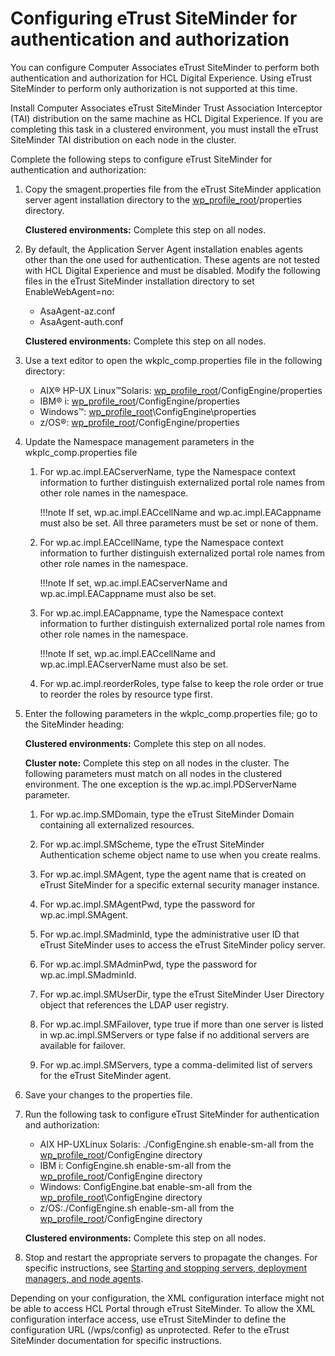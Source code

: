 # Configuring eTrust SiteMinder for authentication and authorization

You can configure Computer Associates eTrust SiteMinder to perform both authentication and authorization for HCL Digital Experience. Using eTrust SiteMinder to perform only authorization is not supported at this time.

Install Computer Associates eTrust SiteMinder Trust Association Interceptor \(TAI\) distribution on the same machine as HCL Digital Experience. If you are completing this task in a clustered environment, you must install the eTrust SiteMinder TAI distribution on each node in the cluster.

Complete the following steps to configure eTrust SiteMinder for authentication and authorization:

1.  Copy the smagent.properties file from the eTrust SiteMinder application server agent installation directory to the [wp\_profile\_root](../../../../../../../guide_me/wpsdirstr.md#wp_profile_rootwp)/properties directory.

    **Clustered environments:** Complete this step on all nodes.

2.  By default, the Application Server Agent installation enables agents other than the one used for authentication. These agents are not tested with HCL Digital Experience and must be disabled. Modify the following files in the eTrust SiteMinder installation directory to set EnableWebAgent=no:

    -   AsaAgent-az.conf
    -   AsaAgent-auth.conf

    **Clustered environments:** Complete this step on all nodes.

3.  Use a text editor to open the wkplc\_comp.properties file in the following directory:

    -   AIX® HP-UX Linux™Solaris: [wp\_profile\_root](../../../../../../../guide_me/wpsdirstr.md#wp_profile_rootwp)/ConfigEngine/properties
    -   IBM® i: [wp\_profile\_root](../../../../../../../guide_me/wpsdirstr.md#wp_profile_rootwp)/ConfigEngine/properties
    -   Windows™: [wp\_profile\_root](../../../../../../../guide_me/wpsdirstr.md#wp_profile_rootwp)\\ConfigEngine\\properties
    -   z/OS®: [wp\_profile\_root](../../../../../../../guide_me/wpsdirstr.md#wp_profile_rootwp)/ConfigEngine/properties

4.  Update the Namespace management parameters in the wkplc\_comp.properties file

    1.  For wp.ac.impl.EACserverName, type the Namespace context information to further distinguish externalized portal role names from other role names in the namespace.

        !!!note
            If set, wp.ac.impl.EACcellName and wp.ac.impl.EACappname must also be set. All three parameters must be set or none of them.

    2.  For wp.ac.impl.EACcellName, type the Namespace context information to further distinguish externalized portal role names from other role names in the namespace.

        !!!note
            If set, wp.ac.impl.EACserverName and wp.ac.impl.EACappname must also be set.

    3.  For wp.ac.impl.EACappname, type the Namespace context information to further distinguish externalized portal role names from other role names in the namespace.

        !!!note
            If set, wp.ac.impl.EACcellName and wp.ac.impl.EACserverName must also be set.

    4.  For wp.ac.impl.reorderRoles, type false to keep the role order or true to reorder the roles by resource type first.

5.  Enter the following parameters in the wkplc\_comp.properties file; go to the SiteMinder heading:

    **Clustered environments:** Complete this step on all nodes.

    **Cluster note:** Complete this step on all nodes in the cluster. The following parameters must match on all nodes in the clustered environment. The one exception is the wp.ac.impl.PDServerName parameter.

    1.  For wp.ac.imp.SMDomain, type the eTrust SiteMinder Domain containing all externalized resources.

    2.  For wp.ac.impl.SMScheme, type the eTrust SiteMinder Authentication scheme object name to use when you create realms.

    3.  For wp.ac.impl.SMAgent, type the agent name that is created on eTrust SiteMinder for a specific external security manager instance.

    4.  For wp.ac.impl.SMAgentPwd, type the password for wp.ac.impl.SMAgent.

    5.  For wp.ac.impl.SMadminId, type the administrative user ID that eTrust SiteMinder uses to access the eTrust SiteMinder policy server.

    6.  For wp.ac.impl.SMAdminPwd, type the password for wp.ac.impl.SMadminId.

    7.  For wp.ac.impl.SMUserDir, type the eTrust SiteMinder User Directory object that references the LDAP user registry.

    8.  For wp.ac.impl.SMFailover, type true if more than one server is listed in wp.ac.impl.SMServers or type false if no additional servers are available for failover.

    9.  For wp.ac.impl.SMServers, type a comma-delimited list of servers for the eTrust SiteMinder agent.

6.  Save your changes to the properties file.

7.  Run the following task to configure eTrust SiteMinder for authentication and authorization:

    -   AIX HP-UXLinux Solaris: ./ConfigEngine.sh enable-sm-all from the [wp\_profile\_root](../../../../../../../guide_me/wpsdirstr.md#wp_profile_rootwp)/ConfigEngine directory
    -   IBM i: ConfigEngine.sh enable-sm-all from the [wp\_profile\_root](../../../../../../../guide_me/wpsdirstr.md#wp_profile_rootwp)/ConfigEngine directory
    -   Windows: ConfigEngine.bat enable-sm-all from the [wp\_profile\_root](../../../../../../../guide_me/wpsdirstr.md#wp_profile_rootwp)\\ConfigEngine directory
    -   z/OS:./ConfigEngine.sh enable-sm-all from the [wp\_profile\_root](../../../../../../../guide_me/wpsdirstr.md#wp_profile_rootwp)/ConfigEngine directory

    **Clustered environments:** Complete this step on all nodes.

8.  Stop and restart the appropriate servers to propagate the changes. For specific instructions, see [Starting and stopping servers, deployment managers, and node agents](../../../../../stopstart.md).



Depending on your configuration, the XML configuration interface might not be able to access HCL Portal through eTrust SiteMinder. To allow the XML configuration interface access, use eTrust SiteMinder to define the configuration URL (/wps/config) as unprotected. Refer to the eTrust SiteMinder documentation for specific instructions.


